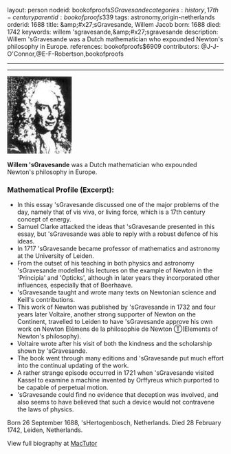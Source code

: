 layout: person
nodeid: bookofproofs$SGravesande
categories: history,17th-century
parentid: bookofproofs$339
tags: astronomy,origin-netherlands
orderid: 1688
title: &amp;amp;#x27;sGravesande, Willem Jacob
born: 1688
died: 1742
keywords: willem 'sgravesande,&amp;amp;#x27;sgravesande
description: Willem 'sGravesande was a Dutch mathematician who expounded Newton's philosophy in Europe.
references: bookofproofs$6909
contributors: @J-J-O'Connor,@E-F-Robertson,bookofproofs

---



---

![SGravesande.jpg](https://github.com/bookofproofs/bookofproofs.github.io/blob/main/_sources/_assets/images/portraits/SGravesande.jpg?raw=true)

**Willem 'sGravesande** was a Dutch mathematician who expounded Newton's philosophy in Europe.

### Mathematical Profile (Excerpt):
* In this essay 'sGravesande discussed one of the major problems of the day, namely that of vis viva, or living force, which is a 17th  century concept of energy.
* Samuel Clarke attacked the ideas that 'sGravesande presented in this essay, but 'sGravesande was able to reply with a robust defence of his ideas.
* In 1717 'sGravesande became professor of mathematics and astronomy at the University of Leiden.
* From the outset of his teaching in both physics and astronomy 'sGravesande modelled his lectures on the example of Newton in the 'Principia' and 'Opticks', although in later years they incorporated other influences, especially that of Boerhaave.
* 'sGravesande taught and wrote many texts on Newtonian science and Keill's contributions.
* This work of Newton was published by 'sGravesande in 1732 and four years later Voltaire, another strong supporter of Newton on the Continent, travelled to Leiden to have 'sGravesande approve his own work on Newton Elémens de la philosophie de Newton Ⓣ(Elements of Newton's philosophy).
* Voltaire wrote after his visit of both the kindness and the scholarship shown by 'sGravesande.
* The book went through many editions and 'sGravesande put much effort into the continual updating of the work.
* A rather strange episode occurred in 1721 when 'sGravesande visited Kassel to examine a machine invented by Orffyreus which purported to be capable of perpetual motion.
* 'sGravesande could find no evidence that deception was involved, and also seems to have believed that such a device would not contravene the laws of physics.

Born 26 September 1688, 'sHertogenbosch, Netherlands. Died 28 February 1742, Leiden, Netherlands.

View full biography at [MacTutor](https://mathshistory.st-andrews.ac.uk/Biographies/SGravesande/)
